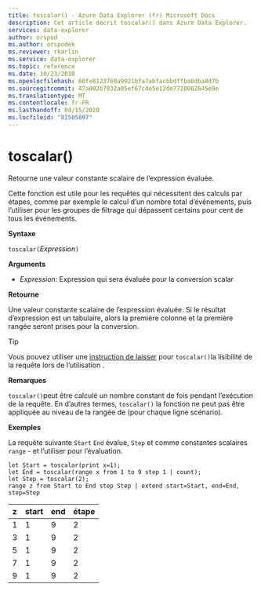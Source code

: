 ```yaml
---
title: toscalar() - Azure Data Explorer (fr) Microsoft Docs
description: Cet article décrit toscalar() dans Azure Data Explorer.
services: data-explorer
author: orspod
ms.author: orspodek
ms.reviewer: rkarlin
ms.service: data-explorer
ms.topic: reference
ms.date: 10/23/2018
ms.openlocfilehash: 60fe8123760a9921bfa7abfacbbdffba6dba8d7b
ms.sourcegitcommit: 47a002b7032a05ef67c4e5e12de7720062645e9e
ms.translationtype: MT
ms.contentlocale: fr-FR
ms.lasthandoff: 04/15/2020
ms.locfileid: "81505897"
---
```

# <a name="toscalar"></a>toscalar()

Retourne une valeur constante scalaire de l’expression évaluée. 

Cette fonction est utile pour les requêtes qui nécessitent des calculs par étapes, comme par exemple le calcul d’un nombre total d’événements, puis l’utiliser pour les groupes de filtrage qui dépassent certains pour cent de tous les événements. 

**Syntaxe**

`toscalar(`*Expression*`)`

**Arguments**

* *Expression*: Expression qui sera évaluée pour la conversion scalar  

**Retourne**

Une valeur constante scalaire de l’expression évaluée.
Si le résultat d’expression est un tabulaire, alors la première colonne et la première rangée seront prises pour la conversion.

> [!TIP]
> Vous pouvez utiliser une [instruction de laisser](letstatement.md) pour `toscalar()`la lisibilité de la requête lors de l’utilisation .

**Remarques**

`toscalar()`peut être calculé un nombre constant de fois pendant l’exécution de la requête.
En d’autres termes, `toscalar()` la fonction ne peut pas être appliquée au niveau de la rangée de (pour chaque ligne scénario).

**Exemples**

La requête suivante `Start` `End` évalue, `Step` et comme constantes scalaires `range` - et l’utiliser pour l’évaluation. 

```kusto
let Start = toscalar(print x=1);
let End = toscalar(range x from 1 to 9 step 1 | count);
let Step = toscalar(2);
range z from Start to End step Step | extend start=Start, end=End, step=Step
```

|z|start|end|étape|
|---|---|---|---|
|1|1|9|2|
|3|1|9|2|
|5|1|9|2|
|7|1|9|2|
|9|1|9|2|